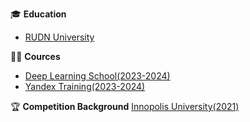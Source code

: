 🎓 **Education**
- [RUDN University](https://www.rudn.ru/)

👨‍🏫 **Cources**  
- [Deep Learning School(2023-2024)](https://dls.samcs.ru/)  
- [Yandex Training(2023-2024)](https://yandex.ru/yaintern/training/algorithm-training)  


🏆 **Competition Background**
[Innopolis University(2021)](https://innopolis.university/?ysclid=mh814ibywx972086197)

<!--
**gaus2005eulerovich/gaus2005eulerovich** is a ✨ _special_ ✨ repository because its `README.md` (this file) appears on your GitHub profile.

Here are some ideas to get you started:

- 🔭 I’m currently working on ...
- 🌱 I’m currently learning ...
- 👯 I’m looking to collaborate on ...
- 🤔 I’m looking for help with ...
- 💬 Ask me about ...
- 📫 How to reach me: ...
- 😄 Pronouns: ...
- ⚡ Fun fact: ...
-->
